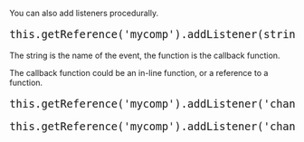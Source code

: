 You can also add listeners procedurally.

<pre style="font-size: 14pt">
this.getReference('mycomp').addListener(string, function);
</pre>

The string is the name of the event, the function is the callback function.

The callback function could be an in-line function, or a reference to a function.


<pre style="font-size: 14pt">
this.getReference('mycomp').addListener('change', data=>console.log(data));
</pre>



<pre style="font-size: 14pt">
this.getReference('mycomp').addListener('change', this.onChange.bind(this));
</pre>